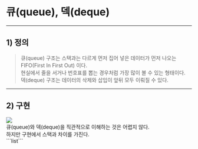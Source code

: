# 큐(queue), 덱(deque)

-------------
## 1) 정의
> 큐(queue) 구조는 스택과는 다르게 먼저 집어 넣은 데이터가 먼저 나오는 FIFO(First In First Out) 이다.   
> 현실에서 줄을 서거나 번호표를 뽑는 경우처럼 가장 많이 볼 수 있는 형태이다.   
> 덱(deque) 구조는 데이터의 삭제와 삽입이 앞뒤 모두 이뤄질 수 있다.
-------------
## 2) 구현
<img src = "https://media.vlpt.us/images/choiiis/post/582bdddb-e130-4f0f-8fc4-5e5b23a6d1b3/image.png">
<br>
큐(queue)와 덱(deque)을 직관적으로 이해하는 것은 어렵지 않다. <br>
하지만 구현에서 스택과 차이를 가진다. <br>
```list```